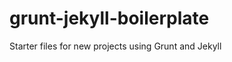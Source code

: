grunt-jekyll-boilerplate
========================

Starter files for new projects using Grunt and Jekyll
